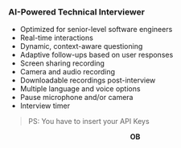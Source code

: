 ### AI-Powered Technical Interviewer

- Optimized for senior-level software engineers
- Real-time interactions
- Dynamic, context-aware questioning
- Adaptive follow-ups based on user responses
- Screen sharing recording
- Camera and audio recording
- Downloadable recordings post-interview
- Multiple language and voice options
- Pause microphone and/or camera
- Interview timer

> PS: You have to insert your API Keys
<p align="center"><strong>OB</strong></p>
